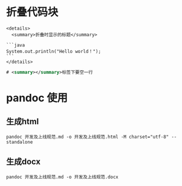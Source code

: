 
# 折叠代码块

    <details>
      <summary>折叠时显示的标题</summary>
    
    ```java
    System.out.println("Hello world！");
    ```
    </details>

```xml
# <summary></summary>标签下要空一行
```

# pandoc 使用

## 生成html

    pandoc 开发及上线规范.md -o 开发及上线规范.html -M charset="utf-8" --standalone

## 生成docx

    pandoc 开发及上线规范.md -o 开发及上线规范.docx